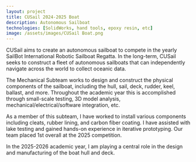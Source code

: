 ```yaml
---
layout: project
title: CUSail 2024-2025 Boat
description: Autonomous Sailboat
technologies: [SolidWorks, hand tools, epoxy resin, etc]
image: /assets/images/CUSail Boat.png
---
```



CUSail aims to create an autonomous sailboat to compete in the yearly SailBot International Robotic Sailboat Regatta.  In the long-term, CUSail seeks to construct a fleet of autonomous sailboats that can independently navigate across the world to collect oceanic data.

The Mechanical Subteam works to design and construct the physical components of the sailboat, including the hull, sail, deck, rudder, keel, ballast, and more. Throughout the academic year this is accomplished through small-scale testing, 3D model analysis, mechanical/electrical/software integration, etc.

As a member of this subteam, I have worked to install various components including cleats, rubber lining, and carbon fiber coating.  I have assisted with lake testing and gained hands-on experience in iterative prototyping.  Our team placed 1st overall at the 2025 competition.

In the 2025-2026 academic year, I am playing a central role in the design and manufacturing of the boat hull and deck.





